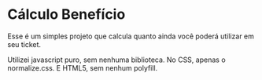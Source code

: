 Cálculo Benefício
=================

Esse é um simples projeto que calcula quanto ainda você poderá utilizar em seu ticket.

Utilizei javascript puro, sem nenhuma biblioteca.
No CSS, apenas o normalize.css.
E HTML5, sem nenhum polyfill.
